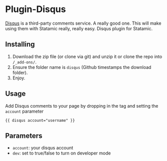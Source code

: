 Plugin-Disqus
=============

[Disqus](http://disqus.com) is a third-party comments service. A really good one. This will make using them with Statamic really, really easy.
Disqus plugin for Statamic.

## Installing
1. Download the zip file (or clone via git) and unzip it or clone the repo into `/_add-ons/`.
2. Ensure the folder name is `disqus` (Github timestamps the download folder).
3. Enjoy.

## Usage

Add Disqus comments to your page by dropping in the tag and setting the `account` parameter
    
    {{ disqus account="username" }}

## Parameters

- `account`: your disqus account
- `dev`: set to true/false to turn on developer mode